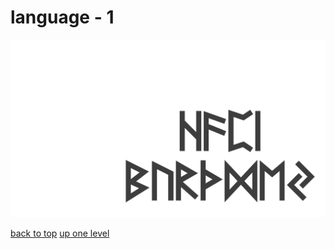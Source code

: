 # language - 1
[![happy_birthday.png](/terminal/grey%20on%20alpha/little/language/happy_birthday.png "happy_birthday.png")](/terminal/grey%20on%20alpha/little/language/happy_birthday.png)



[back to top](#)
[up one level](/terminal/grey%20on%20alpha/little/README.MD)

